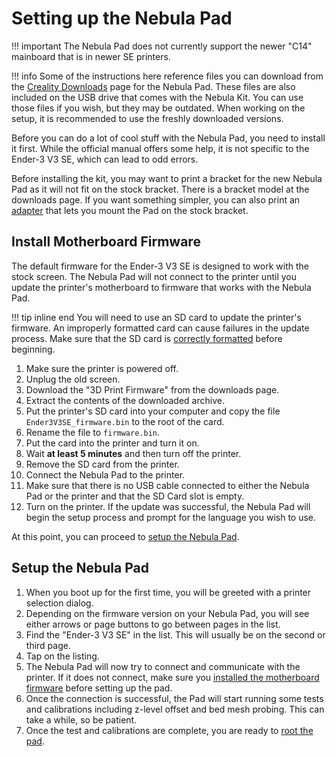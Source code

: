 # Setting up the Nebula Pad

!!! important
    The Nebula Pad does not currently support the newer "C14" mainboard that is in newer SE printers.

!!! info
    Some of the instructions here reference files you can download from the [Creality Downloads](https://www.creality.com/pages/download-creality-nebula-smart-kit) page for the Nebula Pad. These files are also included on the USB drive that comes with the Nebula Kit. You can use those files if you wish, but they may be outdated. When working on the setup, it is recommended to use the freshly downloaded versions. 

Before you can do a lot of cool stuff with the Nebula Pad, you need to install it first. While the official manual offers some help, it is not specific to the Ender-3 V3 SE, which can lead to odd errors.

Before installing the kit, you may want to print a bracket for the new Nebula Pad as it will not fit on the stock bracket. There is a bracket model at the downloads page. If you want something simpler, you can also print an [adapter](https://www.thingiverse.com/thing:6371800) that lets you mount the Pad on the stock bracket.

## Install Motherboard Firmware

The default firmware for the Ender-3 V3 SE is designed to work with the stock screen. The Nebula Pad will not connect to the printer until you update the printer's motherboard to firmware that works with the Nebula Pad.

!!! tip inline end
    You will need to use an SD card to update the printer's firmware. An improperly formatted card can cause failures in the update process. Make sure that the SD card is [correctly formatted](../general/format-sd.md) before beginning.

1. Make sure the printer is powered off.
2. Unplug the old screen.
3. Download the "3D Print Firmware" from the downloads page.
4. Extract the contents of the downloaded archive.
5. Put the printer's SD card into your computer and copy the file `Ender3V3SE_firmware.bin` to the root of the card.
6. Rename the file to `firmware.bin`.
7. Put the card into the printer and turn it on.
8. Wait **at least 5 minutes** and then turn off the printer.
9. Remove the SD card from the printer.
10. Connect the Nebula Pad to the printer.
11. Make sure that there is no USB cable connected to either the Nebula Pad or the printer and that the SD Card slot is empty.
12. Turn on the printer. If the update was successful, the Nebula Pad will begin the setup process and prompt for the language you wish to use.

At this point, you can proceed to [setup the Nebula Pad](#setup-the-nebula-pad).

## Setup the Nebula Pad

1. When you boot up for the first time, you will be greeted with a printer selection dialog.
2. Depending on the firmware version on your Nebula Pad, you will see either arrows or page buttons to go between pages in the list.
3. Find the "Ender-3 V3 SE" in the list. This will usually be on the second or third page.
4. Tap on the listing.
5. The Nebula Pad will now try to connect and communicate with the printer. If it does not connect, make sure you [installed the motherboard firmware](#installing-motherboard-firmware) before setting up the pad.
6. Once the connection is successful, the Pad will start running some tests and calibrations including z-level offset and bed mesh probing. This can take a while, so be patient.
7. Once the test and calibrations are complete, you are ready to [root the pad](../rooting/index.md).
